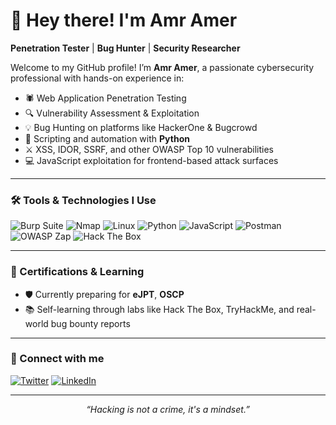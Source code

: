 <h1>👋 Hey there! I'm Amr Amer</h1>

<p><strong>Penetration Tester</strong> | <strong>Bug Hunter</strong> | <strong>Security Researcher</strong></p>

<p>Welcome to my GitHub profile! I’m <strong>Amr Amer</strong>, a passionate cybersecurity professional with hands-on experience in:</p>

<ul>
  <li>🕷 Web Application Penetration Testing</li>
  <li>🔍 Vulnerability Assessment & Exploitation</li>
  <li>💡 Bug Hunting on platforms like HackerOne & Bugcrowd</li>
  <li>🐍 Scripting and automation with <strong>Python</strong></li>
  <li>⚔ XSS, IDOR, SSRF, and other OWASP Top 10 vulnerabilities</li>
  <li>💻 JavaScript exploitation for frontend-based attack surfaces</li>
</ul>

---

### 🛠️ Tools & Technologies I Use

<p>
  <img alt="Burp Suite" src="https://img.shields.io/badge/-Burp_Suite-orange?style=flat-square&logo=burpsuite&logoColor=white" />
  <img alt="Nmap" src="https://img.shields.io/badge/-Nmap-004170?style=flat-square&logoColor=white" />
  <img alt="Linux" src="https://img.shields.io/badge/-Linux-FCC624?style=flat-square&logo=linux&logoColor=black" />
  <img alt="Python" src="https://img.shields.io/badge/-Python-3776AB?style=flat-square&logo=python&logoColor=white" />
  <img alt="JavaScript" src="https://img.shields.io/badge/-JavaScript-F7DF1E?style=flat-square&logo=javascript&logoColor=black" />
  <img alt="Postman" src="https://img.shields.io/badge/-Postman-FF6C37?style=flat-square&logo=postman&logoColor=white" />
  <img alt="OWASP Zap" src="https://img.shields.io/badge/-OWASP_ZAP-000000?style=flat-square&logo=OWASP&logoColor=white" />
  <img alt="Hack The Box" src="https://img.shields.io/badge/-Hack_The_Box-9FEF00?style=flat-square&logo=hackthebox&logoColor=black" />
</p>

---

### 🧠 Certifications & Learning

- 🛡️ Currently preparing for **eJPT**, **OSCP**
- 📚 Self-learning through labs like Hack The Box, TryHackMe, and real-world bug bounty reports

---

### 🔗 Connect with me

<p>
  <a href="https://x.com/ameerxx98" target="_blank"><img alt="Twitter" src="https://img.shields.io/badge/Twitter-1DA1F2?style=for-the-badge&logo=twitter&logoColor=white"/></a>
  <a href="https://www.linkedin.com/in/ameerrrxx98" target="_blank"><img alt="LinkedIn" src="https://img.shields.io/badge/LinkedIn-0077B5?style=for-the-badge&logo=linkedin&logoColor=white"/></a>
</p>

---

<p align="center"><i>“Hacking is not a crime, it's a mindset.”</i></p>
